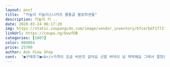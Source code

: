 ```yaml
---
layout: post 
title:  "키높이 키높이스니커즈 뮬통굽 블로퍼샌들" 
description: 키높이 키 ..
date: 2020-03-24 06:17:20 
img: https://static.coupangcdn.com/image/vendor_inventory/bfce/bdf1f727523006c1c79c98c2368679a8b2c7e3c169296aa8162b6a3aa5ba.png 
linkUrl: https://coupa.ng/bvwfDB 
categories: [1007] 
color: 006064 
price: 25700 
author: Ask View Shop 
cont:  "●구매후기●<br/>가격이 조금 비싼것 같아요 신발 바닥이 넘 딱딱해요 그래서 깔창을 사서 바꿔주니까 넘 좋아요 하지만 너무 비싸네요<br/>굽높이가   6cm가.<br/> 안되내요.<br/>  제작시.<br/> 잘못됀듯<br/>바닥이 좀 딱딱한거만 빼면 나머진  비교적 다 괜찮고 만족합니다<br/>" 
---
```

